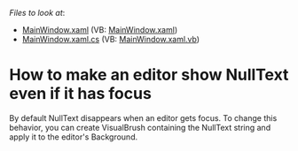 <!-- default file list -->
*Files to look at*:

* [MainWindow.xaml](./CS/NullTextInActiveEditor/MainWindow.xaml) (VB: [MainWindow.xaml](./VB/NullTextInActiveEditor/MainWindow.xaml))
* [MainWindow.xaml.cs](./CS/NullTextInActiveEditor/MainWindow.xaml.cs) (VB: [MainWindow.xaml.vb](./VB/NullTextInActiveEditor/MainWindow.xaml.vb))
<!-- default file list end -->
# How to make an editor show NullText even if it has focus


<p>By default NullText disappears when an editor gets focus. To change this behavior, you can create VisualBrush containing the NullText string and apply it to the editor's Background.</p>

<br/>


